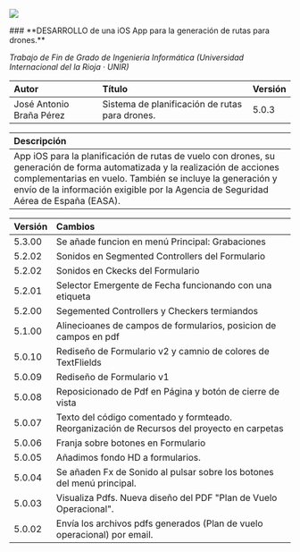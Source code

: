 <p align="left">
<img src="http://s17.postimg.org/x5xs3fj8v/banner.png">
</p>
### **DESARROLLO de una iOS App para la generación de rutas para drones.**

_Trabajo de Fin de Grado de Ingeniería Informática (Universidad Internacional del la Rioja · UNIR)_

| Autor | Título | Versión |
|:------------- |:---------------|:---------------|
| José Antonio Braña Pérez     | Sistema de planificación de rutas para drones. |5.0.3|

| Descripción | 
|:------------- |
| App iOS para la planificación de rutas de vuelo con drones, su generación de forma automatizada y la realización de acciones complementarias en vuelo. También se incluye la generación y envío de la información exigible por la Agencia de Seguridad Aérea de España (EASA).| Sistema de planificación de rutas para drones. |

| Versión |Cambios |
|:------------- |:---------------|
| 5.3.00  | Se añade funcion en menú Principal: Grabaciones|
| 5.2.02  | Sonidos en Segmented Controllers del Formulario|
| 5.2.02  | Sonidos en Ckecks del Formulario|
| 5.2.01  | Selector Emergente de Fecha funcionando con una etiqueta|
| 5.2.00  | Segemented Controllers y Checkers termiandos|
| 5.1.00  | Alinecioanes de campos de formularios, posicion de campos en pdf|
| 5.0.10  | Rediseño de Formulario v2 y camnio de colores de TextFlields|
| 5.0.09    | Rediseño de Formulario v1|
| 5.0.08    | Reposicionado de Pdf en Página y botón de cierre de vista|
| 5.0.07    | Texto del código comentado y formteado. Reorganización de Recursos del proyecto en carpetas|
| 5.0.06    | Franja sobre botones en Formulario|
| 5.0.05    | Añadimos fondo HD a formularios.|
| 5.0.04    | Se añaden Fx de Sonido al pulsar sobre los botones del menú principal.|
| 5.0.03    | Visualiza Pdfs. Nueva diseño del PDF "Plan de Vuelo Operacional".|
| 5.0.02    | Envía los archivos pdfs generados (Plan de vuelo operacional) por email.|
